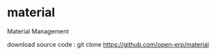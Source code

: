 # material
Material Management

download source code :
git clone https://github.com/open-erp/material
